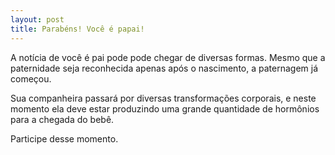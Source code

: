 ```yaml
---
layout: post
title: Parabéns! Você é papai!
---
```


A notícia de você é pai pode pode chegar de diversas formas. Mesmo que a paternidade seja reconhecida apenas após o nascimento, a paternagem já começou.

Sua companheira passará por diversas transformações corporais, e neste momento ela deve estar produzindo uma grande quantidade de hormônios para a chegada do bebê. 

Participe desse momento.  